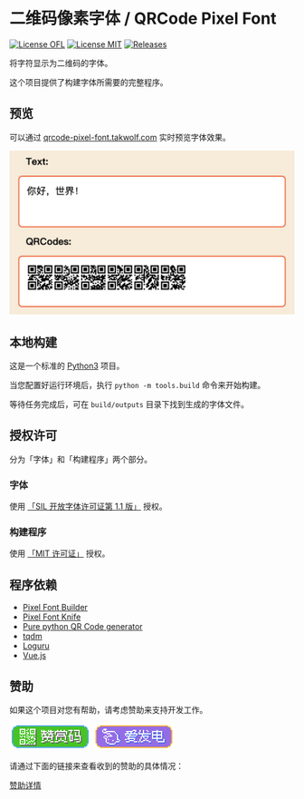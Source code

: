 # 二维码像素字体 / QRCode Pixel Font

[![License OFL](https://img.shields.io/badge/license-OFL--1.1-orange)](https://openfontlicense.org)
[![License MIT](https://img.shields.io/badge/license-MIT-green)](https://opensource.org/license/MIT)
[![Releases](https://img.shields.io/github/v/release/TakWolf/qrcode-pixel-font)](https://github.com/TakWolf/qrcode-pixel-font/releases)

将字符显示为二维码的字体。

这个项目提供了构建字体所需要的完整程序。

## 预览

可以通过 [qrcode-pixel-font.takwolf.com](https://qrcode-pixel-font.takwolf.com) 实时预览字体效果。

![Preview](docs/preview.png)

## 本地构建

这是一个标准的 [Python3](https://www.python.org) 项目。

当您配置好运行环境后，执行 `python -m tools.build` 命令来开始构建。

等待任务完成后，可在 `build/outputs` 目录下找到生成的字体文件。

## 授权许可

分为「字体」和「构建程序」两个部分。

### 字体

使用 [「SIL 开放字体许可证第 1.1 版」](LICENSE-OFL) 授权。

### 构建程序

使用 [「MIT 许可证」](LICENSE-MIT) 授权。

## 程序依赖

- [Pixel Font Builder](https://github.com/TakWolf/pixel-font-builder)
- [Pixel Font Knife](https://github.com/TakWolf/pixel-font-knife)
- [Pure python QR Code generator](https://github.com/lincolnloop/python-qrcode)
- [tqdm](https://github.com/tqdm/tqdm)
- [Loguru](https://github.com/Delgan/loguru)
- [Vue.js](https://cn.vuejs.org)

## 赞助

如果这个项目对您有帮助，请考虑赞助来支持开发工作。

[![赞赏码](https://raw.githubusercontent.com/TakWolf/TakWolf/master/images/badge-payqr@2x.png)](https://github.com/TakWolf/TakWolf/blob/master/payment-qr-codes.md)
[![爱发电](https://raw.githubusercontent.com/TakWolf/TakWolf/master/images/badge-afdian@2x.png)](https://afdian.com/a/takwolf)

请通过下面的链接来查看收到的赞助的具体情况：

[赞助详情](https://github.com/TakWolf/TakWolf/blob/master/sponsors.md)
